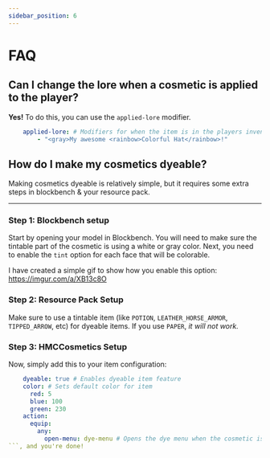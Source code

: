 ```yaml
---
sidebar_position: 6
---
```


# FAQ

## Can I change the lore when a cosmetic is applied to the player?

**Yes!** To do this, you can use the `applied-lore` modifier.
```yaml
    applied-lore: # Modifiers for when the item is in the players inventory
        - "<gray>My awesome <rainbow>Colorful Hat</rainbow>!"
```

## How do I make my cosmetics dyeable?

Making cosmetics dyeable is relatively simple, but it requires some extra steps in blockbench & your resource pack.

---

### Step 1: Blockbench setup

Start by opening your model in Blockbench. You will need to make sure the tintable part of the cosmetic is using a white or gray color.
Next, you need to enable the `tint` option for each face that will be colorable. 

I have created a simple gif to show how you enable this option: https://imgur.com/a/XB13c8O

### Step 2: Resource Pack Setup

Make sure to use a tintable item (like `POTION`, `LEATHER_HORSE_ARMOR`, `TIPPED_ARROW`, etc) for dyeable items. If you use `PAPER`, *it will not work.*

### Step 3: HMCCosmetics Setup

Now, simply add this to your item configuration:
```yaml
    dyeable: true # Enables dyeable item feature
    color: # Sets default color for item
      red: 5
      blue: 100
      green: 230
    action:
      equip:
        any:
          open-menu: dye-menu # Opens the dye menu when the cosmetic is applied.
```, and you're done!
